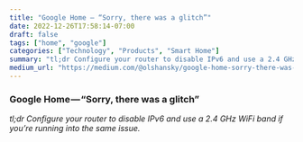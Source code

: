 ```yaml
---
title: "Google Home — “Sorry, there was a glitch”"
date: 2022-12-26T17:58:14-07:00
draft: false
tags: ["home", "google"]
categories: ["Technology", "Products", "Smart Home"]
summary: "tl;dr Configure your router to disable IPv6 and use a 2.4 GHz WiFi band if you're running into the same issue."
medium_url: "https://medium.com/@olshansky/google-home-sorry-there-was-a-glitch-7e77245692f7"
---
```


### Google Home — “Sorry, there was a glitch”

*tl;dr Configure your router to disable IPv6 and use a 2.4 GHz WiFi band if you’re running into the same issue.*
